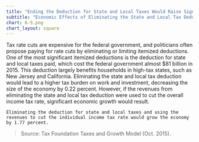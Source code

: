 ```yaml
---
title: "Ending the Deduction for State and Local Taxes Would Raise Significant Revenue"
subtitle: "Economic Effects of Eliminating the State and Local Tax Deduction (2015)"
chart: 6-5.png
chart_layout: square
---
```

Tax rate cuts are expensive for the federal government, and politicians often propose paying for rate cuts by eliminating or limiting itemized deductions. One of the most significant itemized deductions is the deduction for state and local taxes paid, which cost the federal government almost $81 billion in 2015. This deduction largely benefits households in high-tax states, such as New Jersey and California. Eliminating the state and local tax deduction would lead to a higher tax burden on work and investment, decreasing the size of the economy by 0.22 percent. However, if the revenues from eliminating the state and local tax deduction were used to cut the overall income tax rate, significant economic growth would result.						

```
Eliminating the deduction for state and local taxes and using the revenues to cut the individual income tax rate would grow the economy by 1.77 percent.
```

>Source: Tax Foundation Taxes and Growth Model (Oct. 2015).
